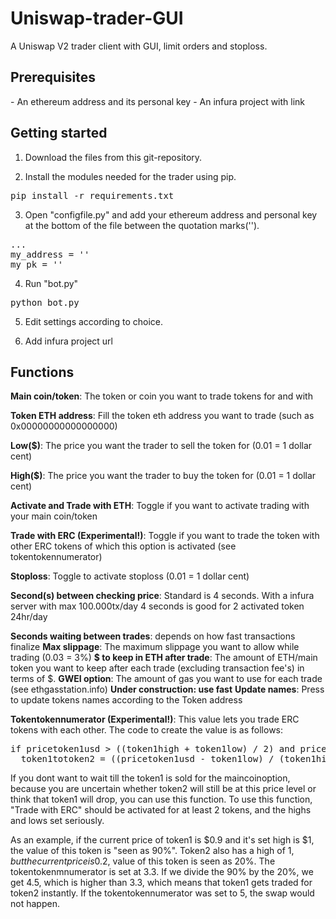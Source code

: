# Uniswap-trader-GUI
A Uniswap V2 trader client with GUI, limit orders and stoploss.

<H2>Prerequisites</H2>
- An ethereum address and its personal key
- An infura project with link

<H2>Getting started</H2>


1. Download the files from this git-repository.

2. Install the modules needed for the trader using pip.

<pre>pip install -r requirements.txt</pre>

3. Open "configfile.py" and add your ethereum address and personal key at the bottom of the file between the quotation marks('').

<pre>...
my_address = ''
my_pk = ''</pre>


4. Run "bot.py"

<pre>python bot.py</pre>

5. Edit settings according to choice.

6. Add infura project url


<H2>Functions</H2>

<b>Main coin/token</b>: The token or coin you want to trade tokens for and with

<b>Token ETH address</b>: Fill the token eth address you want to trade (such as 0x00000000000000000)

<b>Low($)</b>: The price you want the trader to sell the token for (0.01 = 1 dollar cent)

<b>High($)</b>: The price you want the trader to buy the token for (0.01 = 1 dollar cent)

<b>Activate and Trade with ETH</b>: Toggle if you want to activate trading with your main coin/token

<b>Trade with ERC (Experimental!)</b>: Toggle if you want to trade the token with other ERC tokens of which this option is activated (see tokentokennumerator)

<b>Stoploss</b>: Toggle to activate stoploss (0.01 = 1 dollar cent)


<b>Second(s) between checking price</b>: Standard is 4 seconds. With a infura server with max 100.000tx/day 4 seconds is good for 2 activated token 24hr/day


<b>Seconds waiting between trades</b>: depends on how fast transactions finalize
<b>Max slippage</b>: The maximum slippage you want to allow while trading (0.03 = 3%)
<b>$ to keep in ETH after trade</b>: The amount of ETH/main token you want to keep after each trade (excluding transaction fee's) in terms of $.
<b>GWEI option</b>: The amount of gas you want to use for each trade (see ethgasstation.info) <b>Under construction: use fast</b>
<b>Update names</b>: Press to update tokens names according to the Token address


<b>Tokentokennumerator (Experimental!)</b>: This value lets you trade ERC tokens with each other. The code to create the value is as follows:

<pre>if pricetoken1usd > ((token1high + token1low) / 2) and pricetoken2usd < ((token2high + token2low) / 2):
  token1totoken2 = ((pricetoken1usd - token1low) / (token1high - token1low)) / ((pricetoken2usd - token2low) / (token2high - token2low))</pre>
  
  If you dont want to wait till the token1 is sold for the maincoinoption, because you are uncertain whether token2 will still be at this price level or think that token1 will     drop, you can use this function. To use this function, "Trade with ERC" should be activated for at least 2 tokens, and the highs and lows set seriously.
    
  As an example, if the current price of token1 is $0.9 and it's set high is $1, the value of this token is "seen as 90%". Token2 also has a high of $1, but the current price is   0.2$, value of this token is seen as 20%. The tokentokenmnumerator is set at 3.3. If we divide the 90% by the 20%, we get 4.5, which is higher than 3.3, which means that         token1 gets traded for token2 instantly. If the tokentokennumerator was set to 5, the swap would not happen.
  
